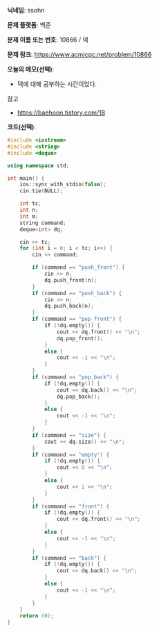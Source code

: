 **닉네임**: ssohn

**문제 플랫폼**: 백준

**문제 이름 또는 번호**: 10866 / 덱

**문제 링크**: https://www.acmicpc.net/problem/10866

**오늘의 메모(선택)**:

- 덱에 대해 공부하는 시간이었다.

참고

- https://baehoon.tistory.com/18

**코드(선택)**:

```c++
#include <iostream>
#include <string>
#include <deque>

using namespace std;

int main() {
	ios::sync_with_stdio(false);
	cin.tie(NULL);

	int tc;
	int	n;
	int	m;
	string command;
	deque<int> dq;

	cin >> tc;
	for (int i = 0; i < tc; i++) {
		cin >> command;

		if (command == "push_front") {
			cin >> n;
			dq.push_front(n);
		}
		if (command == "push_back") {
			cin >> n;
			dq.push_back(n);
		}
		if (command == "pop_front") {
			if (!dq.empty()) {
				cout << dq.front() << "\n";
				dq.pop_front();
			}
			else {
				cout << -1 << "\n";
			}
		}
		if (command == "pop_back") {
			if (!dq.empty()) {
				cout << dq.back() << "\n";
				dq.pop_back();
			}
			else {
				cout << -1 << "\n";
			}
		}
		if (command == "size") {
			cout << dq.size() << "\n";
		}
		if (command == "empty") {
			if (!dq.empty()) {
				cout << 0 << "\n";
			}
			else {
				cout << 1 << "\n";
			}
		}
		if (command == "front") {
			if (!dq.empty()) {
				cout << dq.front() << "\n";
			}
			else {
				cout << -1 << "\n";
			}
		}
		if (command == "back") {
			if (!dq.empty()) {
				cout << dq.back() << "\n";
			}
			else {
				cout << -1 << "\n";
			}
		}
	}
	return (0);
}
```
